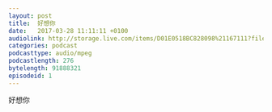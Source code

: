 ```yaml
---
layout: post
title:  好想你
date:   2017-03-28 11:11:11 +0100
audiolink: http://storage.live.com/items/D01E0518BC828098%21167111?filename=_I_MiSS_U_-_Joyce_Chu_.mp4
categories: podcast 
podcasttype: audio/mpeg
podcastlength: 276
bytelength: 91888321
episodeid: 1
---
```

好想你